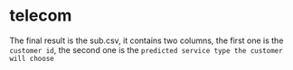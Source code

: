 # telecom
The final result is the sub.csv, it contains two columns, the first one is the `customer id`, the second one is the `predicted service type the customer will choose`
